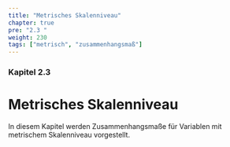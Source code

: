 ```yaml
---
title: "Metrisches Skalenniveau"
chapter: true
pre: "2.3 "
weight: 230
tags: ["metrisch", "zusammenhangsmaß"]
---
```


### Kapitel  2.3

# Metrisches Skalenniveau

In diesem Kapitel werden Zusammenhangsmaße für Variablen mit metrischem Skalenniveau vorgestellt.